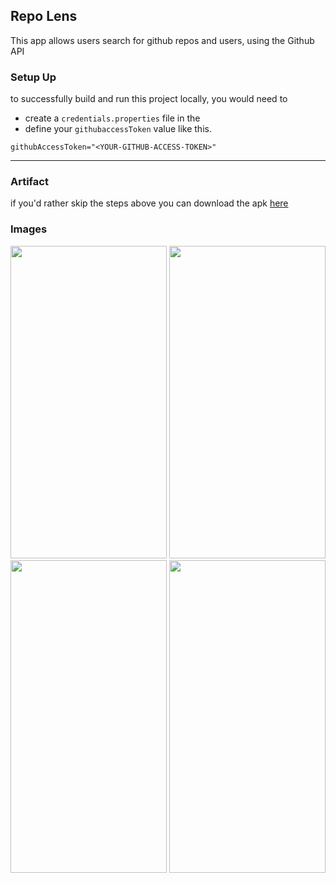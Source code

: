 ## Repo Lens

This app allows users search for github repos and users, using the Github API

### Setup Up

to successfully build and run this project locally, you would need to

- create a `credentials.properties` file in the
- define your `githubaccessToken` value like this.

```properties
githubAccessToken="<YOUR-GITHUB-ACCESS-TOKEN>"
```

-- --

### Artifact

if you'd rather skip the steps above you can download the
apk [here](https://drive.google.com/file/d/1YyXF5Av2t2AopJscrEYU1I1rzgYn7T1B/view?usp=drive_link)

### Images

<img src="https://github.com/user-attachments/assets/c27919c6-142e-4264-bbcc-5885a93f5339" width =250, height=500>
<img src="https://github.com/user-attachments/assets/af753abb-1031-492e-9423-80e4971b6923" width =250, height=500>
<img src="https://github.com/user-attachments/assets/b0eed79e-60b3-41ce-94a8-805d4c96efbe" width =250, height=500>
<img src="https://github.com/user-attachments/assets/65afd988-1e03-4284-adf7-155873bb7145" width =250, height=500>
